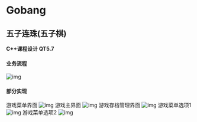 # Gobang
## 五子连珠(五子棋)
**C++课程设计 QT5.7**

#### 业务流程
![img](http://otmfpj0s2.bkt.clouddn.com/gobang/6.png)

#### 部分实现
游戏菜单界面
![img](http://otmfpj0s2.bkt.clouddn.com/gobang/1.png)
游戏主界面
![img](http://otmfpj0s2.bkt.clouddn.com/gobang/2.png)
游戏存档管理界面
![img](http://otmfpj0s2.bkt.clouddn.com/gobang/3.png)
游戏菜单选项1
![img](http://otmfpj0s2.bkt.clouddn.com/gobang/4.jpg)
游戏菜单选项2
![img](http://otmfpj0s2.bkt.clouddn.com/gobang/5.png)

